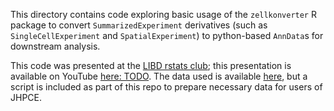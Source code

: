 This directory contains code exploring basic usage of the `zellkonverter` R package to convert `SummarizedExperiment` derivatives (such as `SingleCellExperiment` and `SpatialExperiment`) to python-based `AnnData`s for downstream analysis.

This code was presented at the [LIBD rstats club](http://research.libd.org/rstatsclub/); this presentation is available on YouTube [here: TODO](). The data used is available [here](http://research.libd.org/spatialLIBD/#raw-data), but a script is included as part of this repo to prepare necessary data for users of JHPCE.
